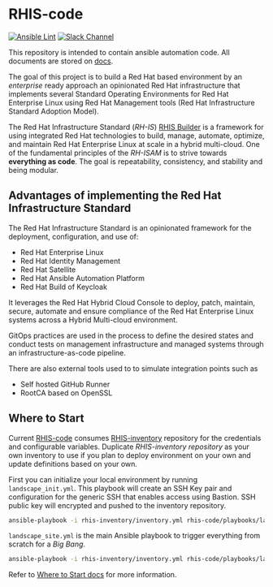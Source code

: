 # RHIS-code

[![Ansible Lint](https://github.com/redhat-cop/rhis-code/actions/workflows/ansible-lint-github-hosted.yml/badge.svg)](https://github.com/redhat-cop/rhis-code/actions/workflows/ansible-lint-github-hosted.yml) [![Slack Channel](https://img.shields.io/badge/slack-channel-tech?logo=slack)](https://redhat.enterprise.slack.com/archives/C07TAP5PJ8K)


This repository is intended to contain ansible automation code. All documents are stored on [docs](./docs).

The goal of this project is to build a Red Hat based environment by an *enterprise* ready approach an opinionated Red Hat infrastructure that implements several Standard Operating Environments for Red Hat Enterprise Linux using Red Hat Management tools (Red Hat Infrastructure Standard Adoption Model).

The Red Hat Infrastructure Standard (*RH-IS*) [RHIS Builder](https://github.com/redhat-cop/rhis-builder) is a framework for using integrated Red Hat technologies to build, manage, automate, optimize, and maintain Red Hat Enterprise Linux at scale in a hybrid multi-cloud.
One of the fundamental principles of the *RH-ISAM* is to strive towards **everything as code**. The goal is repeatability, consistency, and stability and being modular.

## Advantages of implementing the Red Hat Infrastructure Standard

The Red Hat Infrastructure Standard is an opinionated framework for the deployment, configuration, and use of:

* Red Hat Enterprise Linux
* Red Hat Identity Management
* Red Hat Satellite
* Red Hat Ansible Automation Platform
* Red Hat Build of Keycloak

It leverages the Red Hat Hybrid Cloud Console to deploy, patch, maintain, secure, automate and ensure compliance of the Red Hat Enterprise Linux systems across a Hybrid Multi-cloud environment.

GitOps practices are used in the process to define the desired states and conduct tests on management infrastructure and managed systems through an infrastructure-as-code pipeline.

There are also external tools used to to simulate integration points such as

* Self hosted GitHub Runner
* RootCA based on OpenSSL

## Where to Start
Current [RHIS-code](https://github.com/redhat-cop/rhis-code) consumes [RHIS-inventory](https://github.com/redhat-cop/rhis-inventory) repository for the credentials and configurable variables. Duplicate *RHIS-inventory repository* as your own inventory to use if you plan to deploy environment on your own and update definitions based on your own.

First you can initialize your local environment by running `landscape_init.yml`. This playbook will create an SSH Key pair and configuration for the generic SSH that enables access using Bastion. SSH public key will encrypted and pushed to the inventory repository.

```bash
ansible-playbook -i rhis-inventory/inventory.yml rhis-code/playbooks/landscape_init.yml --ask-vault-pass -e init_environment_set=true
```

`landscape_site.yml` is the main Ansible playbook to trigger everything from scratch for a *Big Bang*.

```bash
ansible-playbook -i rhis-inventory/inventory.yml rhis-code/playbooks/landscape_site.yml --ask-vault-pass
```

Refer to [Where to Start docs](docs/where_to_start.md) for more information.
